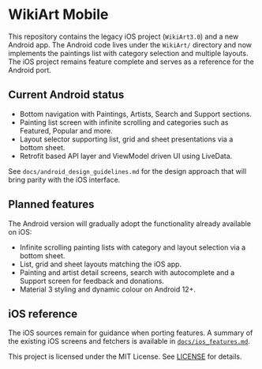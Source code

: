 # WikiArt Mobile

This repository contains the legacy iOS project (`WikiArt3.0`) and a new Android app.
The Android code lives under the `WikiArt/` directory and now implements the
paintings list with category selection and multiple layouts. The iOS project
remains feature complete and serves as a reference for the Android port.

## Current Android status

- Bottom navigation with Paintings, Artists, Search and Support sections.
- Painting list screen with infinite scrolling and categories such as Featured,
  Popular and more.
- Layout selector supporting list, grid and sheet presentations via a bottom
  sheet.
- Retrofit based API layer and ViewModel driven UI using LiveData.

See `docs/android_design_guidelines.md` for the design approach that will bring
parity with the iOS interface.

## Planned features

The Android version will gradually adopt the functionality already available on
iOS:

- Infinite scrolling painting lists with category and layout selection via a
  bottom sheet.
- List, grid and sheet layouts matching the iOS app.
- Painting and artist detail screens, search with autocomplete and a Support
  screen for feedback and donations.
- Material 3 styling and dynamic colour on Android 12+.

## iOS reference

The iOS sources remain for guidance when porting features. A summary of the
existing iOS screens and fetchers is available in
[`docs/ios_features.md`](docs/ios_features.md).


This project is licensed under the MIT License. See [LICENSE](LICENSE) for details.
